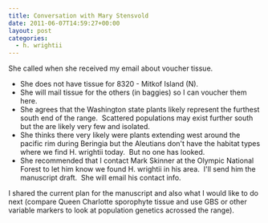 ```yaml
---
title: Conversation with Mary Stensvold
date: 2011-06-07T14:59:27+00:00
layout: post
categories:
  - h. wrightii
---
```

She called when she received my email about voucher tissue.

  * She does not have tissue for 8320 - Mitkof Island (N).
  * She will mail tissue for the others (in baggies) so I can voucher them here.
  * She agrees that the Washington state plants likely represent the furthest south end of the range.  Scattered populations may exist further south but the are likely very few and isolated.
  * She thinks there very likely were plants extending west around the pacific rim during Beringia but the Aleutians don't have the habitat types where we find H. wrightii today.  But no one has looked.
  * She recommended that I contact Mark Skinner at the Olympic National Forest to let him know we found H. wrightii in his area.  I'll send him the manuscript draft.  She will email his contact info.

I shared the current plan for the manuscript and also what I would like to do next (compare Queen Charlotte sporophyte tissue and use GBS or other variable markers to look at population genetics acrossed the range).
